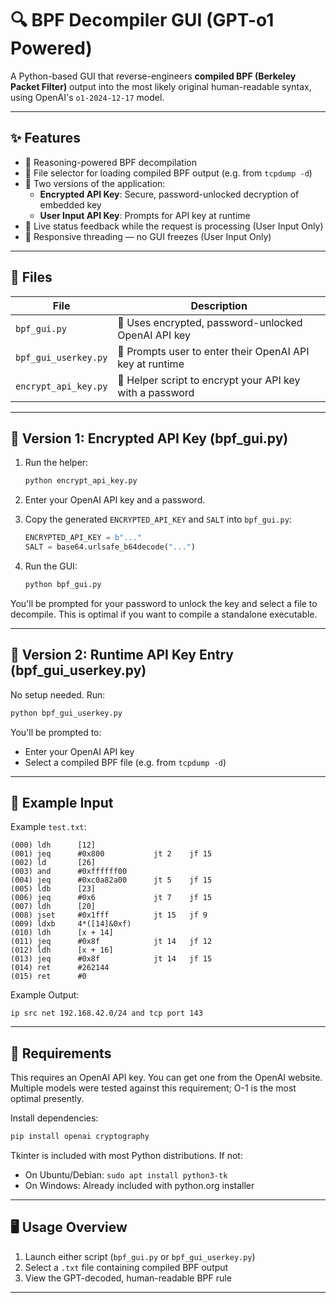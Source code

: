 # 🔍 BPF Decompiler GUI (GPT-o1 Powered)

A Python-based GUI that reverse-engineers **compiled BPF (Berkeley Packet Filter)** output into the most likely original human-readable syntax, using OpenAI's `o1-2024-12-17` model.

---

## ✨ Features

- 🧠 Reasoning-powered BPF decompilation
- 📁 File selector for loading compiled BPF output (e.g. from `tcpdump -d`)
- 🔐 Two versions of the application:
  - **Encrypted API Key**: Secure, password-unlocked decryption of embedded key
  - **User Input API Key**: Prompts for API key at runtime
- 🔄 Live status feedback while the request is processing (User Input Only)
- 🧵 Responsive threading — no GUI freezes (User Input Only)

---

## 📁 Files

| File                  | Description                                                   |
|-----------------------|---------------------------------------------------------------|
| `bpf_gui.py`          | 🔐 Uses encrypted, password-unlocked OpenAI API key           |
| `bpf_gui_userkey.py`  | 🔑 Prompts user to enter their OpenAI API key at runtime      |
| `encrypt_api_key.py`  | 🔐 Helper script to encrypt your API key with a password      |

---

## 🔐 Version 1: Encrypted API Key (bpf_gui.py)

1. Run the helper:
   ```bash
   python encrypt_api_key.py
   ```
2. Enter your OpenAI API key and a password.
3. Copy the generated `ENCRYPTED_API_KEY` and `SALT` into `bpf_gui.py`:
   ```python
   ENCRYPTED_API_KEY = b"..."
   SALT = base64.urlsafe_b64decode("...")
   ```

4. Run the GUI:
   ```bash
   python bpf_gui.py
   ```

You'll be prompted for your password to unlock the key and select a file to decompile. This is optimal if you want to compile a standalone executable.

---

## 🔑 Version 2: Runtime API Key Entry (bpf_gui_userkey.py)

No setup needed. Run:
```bash
python bpf_gui_userkey.py
```

You'll be prompted to:
- Enter your OpenAI API key
- Select a compiled BPF file (e.g. from `tcpdump -d`)

---

## 📄 Example Input

Example `test.txt`:
```
(000) ldh      [12]
(001) jeq      #0x800           jt 2    jf 15
(002) ld       [26]
(003) and      #0xffffff00
(004) jeq      #0xc0a82a00      jt 5    jf 15
(005) ldb      [23]
(006) jeq      #0x6             jt 7    jf 15
(007) ldh      [20]
(008) jset     #0x1fff          jt 15   jf 9
(009) ldxb     4*([14]&0xf)
(010) ldh      [x + 14]
(011) jeq      #0x8f            jt 14   jf 12
(012) ldh      [x + 16]
(013) jeq      #0x8f            jt 14   jf 15
(014) ret      #262144
(015) ret      #0
```

Example Output:
```
ip src net 192.168.42.0/24 and tcp port 143
```

---

## 🧠 Requirements

This requires an OpenAI API key. You can get one from the OpenAI website. Multiple models were tested against this requirement; O-1 is the most optimal presently. 

Install dependencies:
```bash
pip install openai cryptography
```

Tkinter is included with most Python distributions. If not:
- On Ubuntu/Debian: `sudo apt install python3-tk`
- On Windows: Already included with python.org installer

---

## 🖥 Usage Overview

1. Launch either script (`bpf_gui.py` or `bpf_gui_userkey.py`)
2. Select a `.txt` file containing compiled BPF output
3. View the GPT-decoded, human-readable BPF rule

---
